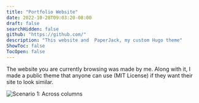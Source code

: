 ```yaml
---
title: "Portfolio Website"
date: 2022-10-28T09:03:20-08:00
draft: false
searchHidden: false
github: "https://github.com/"
description: "This website and  PaperJack, my custom Hugo theme"
ShowToc: false
TocOpen: false
---
```


The website you are currently browsing was made by me. Along with it, I made a public theme that anyone can use (MIT License) if they want their site to look similar.

![Scenario 1: Across columns](https://i.ibb.co/K0HVPBd/paper-mod-profilemode.png)